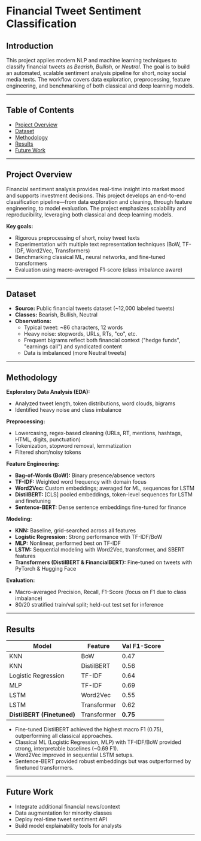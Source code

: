 # Financial Tweet Sentiment Classification

## Introduction
This project applies modern NLP and machine learning techniques to classify financial tweets as *Bearish*, *Bullish*, or *Neutral*. The goal is to build an automated, scalable sentiment analysis pipeline for short, noisy social media texts. The workflow covers data exploration, preprocessing, feature engineering, and benchmarking of both classical and deep learning models.

---

## Table of Contents
- [Project Overview](#project-overview)
- [Dataset](#dataset)
- [Methodology](#methodology)
- [Results](#results)
- [Future Work](#future-work)

---

## Project Overview
Financial sentiment analysis provides real-time insight into market mood and supports investment decisions. This project develops an end-to-end classification pipeline—from data exploration and cleaning, through feature engineering, to model evaluation. The project emphasizes scalability and reproducibility, leveraging both classical and deep learning models.

**Key goals:**
- Rigorous preprocessing of short, noisy tweet texts
- Experimentation with multiple text representation techniques (BoW, TF-IDF, Word2Vec, Transformers)
- Benchmarking classical ML, neural networks, and fine-tuned transformers
- Evaluation using macro-averaged F1-score (class imbalance aware)

---

## Dataset
- **Source:** Public financial tweets dataset (~12,000 labeled tweets)
- **Classes:** Bearish, Bullish, Neutral
- **Observations:**
    - Typical tweet: ~86 characters, 12 words
    - Heavy noise: stopwords, URLs, RTs, "co", etc.
    - Frequent bigrams reflect both financial context ("hedge funds", "earnings call") and syndicated content
    - Data is imbalanced (more Neutral tweets)

---

## Methodology

**Exploratory Data Analysis (EDA):**
- Analyzed tweet length, token distributions, word clouds, bigrams
- Identified heavy noise and class imbalance

**Preprocessing:**
- Lowercasing, regex-based cleaning (URLs, RT, mentions, hashtags, HTML, digits, punctuation)
- Tokenization, stopword removal, lemmatization
- Filtered short/noisy tokens

**Feature Engineering:**
- **Bag-of-Words (BoW):** Binary presence/absence vectors
- **TF-IDF:** Weighted word frequency with domain focus
- **Word2Vec:** Custom embeddings; averaged for ML, sequences for LSTM
- **DistilBERT:** [CLS] pooled embeddings, token-level sequences for LSTM and finetuning
- **Sentence-BERT:** Dense sentence embeddings fine-tuned for finance

**Modeling:**
- **KNN:** Baseline, grid-searched across all features
- **Logistic Regression:** Strong performance with TF-IDF/BoW
- **MLP:** Nonlinear, performed best on TF-IDF
- **LSTM:** Sequential modeling with Word2Vec, transformer, and SBERT features
- **Transformers (DistilBERT & FinancialBERT):** Fine-tuned on tweets with PyTorch & Hugging Face

**Evaluation:**
- Macro-averaged Precision, Recall, F1-Score (focus on F1 due to class imbalance)
- 80/20 stratified train/val split; held-out test set for inference

---

## Results

| Model                   | Feature        | Val F1-Score |
|-------------------------|---------------|--------------|
| KNN                     | BoW           | 0.47         |
| KNN                     | DistilBERT    | 0.56         |
| Logistic Regression     | TF-IDF        | 0.64         |
| MLP                     | TF-IDF        | 0.69         |
| LSTM                    | Word2Vec      | 0.55         |
| LSTM                    | Transformer   | 0.62         |
| **DistilBERT (Finetuned)** | Transformer | **0.75**     |

- Fine-tuned DistilBERT achieved the highest macro F1 (0.75), outperforming all classical approaches.
- Classical ML (Logistic Regression, MLP) with TF-IDF/BoW provided strong, interpretable baselines (~0.69 F1).
- Word2Vec improved in sequential LSTM setups.
- Sentence-BERT provided robust embeddings but was outperformed by finetuned transformers.

---

## Future Work
- Integrate additional financial news/context
- Data augmentation for minority classes
- Deploy real-time tweet sentiment API
- Build model explainability tools for analysts

---
